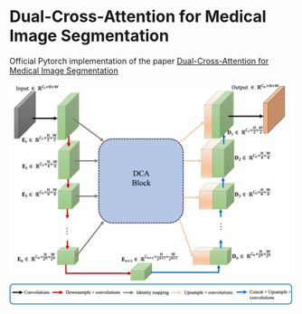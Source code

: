 # Dual-Cross-Attention for Medical Image Segmentation

Official Pytorch implementation of the paper [Dual-Cross-Attention for Medical Image Segmentation](https://www.google.com)


![Screenshot](docs/fig1.png)
